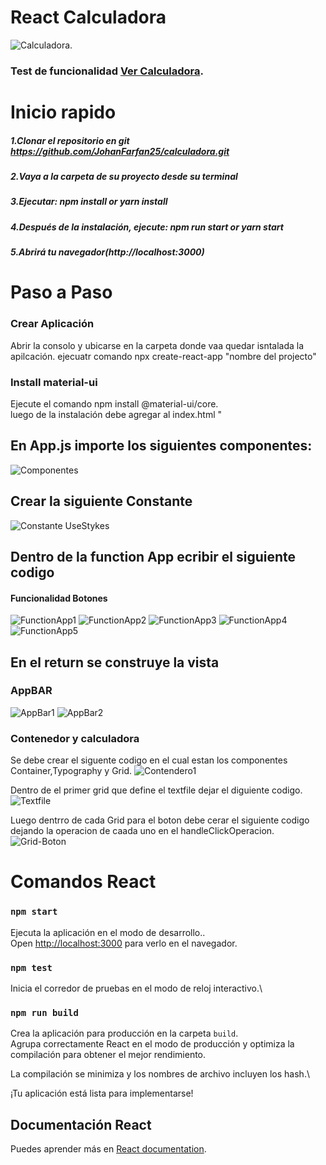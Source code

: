 # React Calculadora 

![Calculadora](https://user-images.githubusercontent.com/71784239/112725035-14590c80-8ee4-11eb-9a84-b172bc60c550.PNG).


 ### Test de funcionalidad [Ver Calculadora](https://ecstatic-mcclintock-11a4e2.netlify.app/).


# Inicio rapido

##### 1.Clonar el repositorio en git https://github.com/JohanFarfan25/calculadora.git
##### 2.Vaya a la carpeta de su proyecto desde su terminal
##### 3.Ejecutar: npm install or yarn install
##### 4.Después de la instalación, ejecute: npm run start or yarn start
##### 5.Abrirá tu navegador(http://localhost:3000)

# Paso a Paso

### Crear Aplicación
Abrir la consolo y ubicarse en la carpeta donde vaa quedar isntalada la apilcación. ejecuatr comando npx create-react-app "nombre del projecto"

### Install material-ui
Ejecute el comando npm install @material-ui/core.\
luego de la instalación debe agregar al index.html "<link rel="stylesheet" href="https://fonts.googleapis.com/css?family=Roboto:300,400,500,700&display=swap" />


## En App.js importe los siguientes componentes:
![Componentes](https://user-images.githubusercontent.com/71784239/112726401-41f58400-8eeb-11eb-8c33-4798c7489294.PNG)


## Crear la siguiente Constante
![Constante UseStykes](https://user-images.githubusercontent.com/71784239/112726774-34d99480-8eed-11eb-9a3a-603a5a0230a3.PNG)

## Dentro de la function App ecribir el siguiente codigo

#### Funcionalidad Botones

![FunctionApp1](https://user-images.githubusercontent.com/71784239/112726722-eb894500-8eec-11eb-8300-2a4da1b9b8ea.PNG)
![FunctionApp2](https://user-images.githubusercontent.com/71784239/112726880-a3b6ed80-8eed-11eb-80c9-8319ab516074.PNG)
![FunctionApp3](https://user-images.githubusercontent.com/71784239/112726889-ad405580-8eed-11eb-99f3-45f8f0fc847f.PNG)
![FunctionApp4](https://user-images.githubusercontent.com/71784239/112726902-b6c9bd80-8eed-11eb-8df8-1fa3f17320fb.PNG)
![FunctionApp5](https://user-images.githubusercontent.com/71784239/112726916-cc3ee780-8eed-11eb-95b3-d4a501c3df1d.PNG)

## En el return se construye la vista
### AppBAR
![AppBar1](https://user-images.githubusercontent.com/71784239/112727127-e7f6bd80-8eee-11eb-9852-e9351bd39d01.PNG)
![AppBar2](https://user-images.githubusercontent.com/71784239/112727129-ea591780-8eee-11eb-9cd8-50cb5f2908e0.PNG)

### Contenedor y calculadora
Se debe crear el siguente codigo en el cual estan los componentes Container,Typography y Grid.
![Contendero1](https://user-images.githubusercontent.com/71784239/112727417-6a33b180-8ef0-11eb-8be6-0bf04b6fa6ab.PNG)

Dentro de el primer grid que define el textfile dejar el diguiente codigo.
![Textfile](https://user-images.githubusercontent.com/71784239/112727422-6f90fc00-8ef0-11eb-9e09-07dabb72c4dc.PNG)


Luego dentrro de cada Grid para el boton debe cerar el siguiente codigo dejando la operacion de caada uno en el handleClickOperacion.
![Grid-Boton](https://user-images.githubusercontent.com/71784239/112727428-73248300-8ef0-11eb-89c8-8da03bd8e881.PNG)


# Comandos React 
### `npm start`

Ejecuta la aplicación en el modo de desarrollo..\
Open [http://localhost:3000](http://localhost:3000) para verlo en el navegador.


### `npm test`

Inicia el corredor de pruebas en el modo de reloj interactivo.\


### `npm run build`

Crea la aplicación para producción en la carpeta `build`.\
Agrupa correctamente React en el modo de producción y optimiza la compilación para obtener el mejor rendimiento.

La compilación se minimiza y los nombres de archivo incluyen los hash.\

¡Tu aplicación está lista para implementarse!

## Documentación React

Puedes aprender más en [React documentation](https://reactjs.org/).



